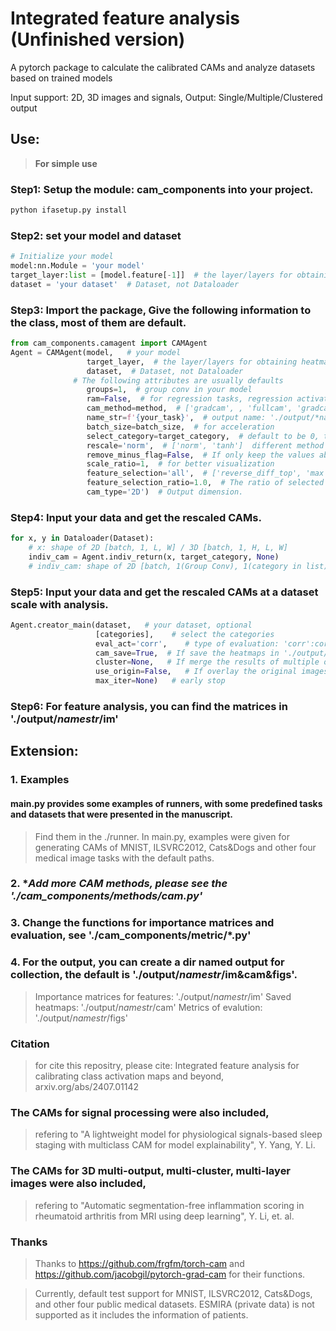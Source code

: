 # Integrated feature analysis (Unfinished version)

<p > A pytorch package to calculate the calibrated CAMs and analyze datasets based on trained models  </p>
<p > Input support: 2D, 3D images and signals, Output: Single/Multiple/Clustered output </p>



## Use:
> **For simple use**
### Step1: Setup the module: cam_components into your project.
```bash
python ifasetup.py install
```
### Step2: set your model and dataset
```python
# Initialize your model
model:nn.Module = 'your model'
target_layer:list = [model.feature[-1]]  # the layer/layers for obtaining heatmaps
dataset = 'your dataset'  # Dataset, not Dataloader
```
### Step3: Import the package, Give the following information to the class, most of them are default.
```python
from cam_components.camagent import CAMAgent
Agent = CAMAgent(model,   # your model
                 target_layer,  # the layer/layers for obtaining heatmaps
                 dataset,  # Dataset, not Dataloader
              # The following attributes are usually defaults
                 groups=1,  # group conv in your model
                 ram=False,  # for regression tasks, regression activation mapping
                 cam_method=method,  # ['gradcam', , 'fullcam', 'gradcampp', 'xgradcam', ... ] more in './cam_components/methods/*cam.py'
                 name_str=f'{your_task}',  # output name: './output/*namestr*/im'
                 batch_size=batch_size,  # for acceleration
                 select_category=target_category,  # default to be 0, the target category in your task
                 rescale='norm',  # ['norm', 'tanh']  different method for calibration and rescaling
                 remove_minus_flag=False,  # If only keep the values above 0 in orginal weighted heatmaps
                 scale_ratio=1,  # for better visualization
                 feature_selection='all',  # ['reverse_diff_top', 'max', 'top', 'diff_top', 'freq', 'index', 'all'] if select features for visualization
                 feature_selection_ratio=1.0,  # The ratio of selected features/all features
                 cam_type='2D')  # Output dimension.
```
### Step4: Input your data and get the rescaled CAMs.
```python
for x, y in Dataloader(Dataset):
    # x: shape of 2D [batch, 1, L, W] / 3D [batch, 1, H, L, W]
    indiv_cam = Agent.indiv_return(x, target_category, None)
    # indiv_cam: shape of 2D [batch, 1(Group Conv), 1(category in list), L, W] / 3D [batch, 1(Group Conv), 1(category in list), H, L, W]
```
### Step5: Input your data and get the rescaled CAMs at a dataset scale with analysis.
```python
Agent.creator_main(dataset,   # your dataset, optional
                   [categories],    # select the categories
                   eval_act='corr',    # type of evaluation: 'corr':correlation, 'basic':mask-based evaluation, 'corr_logit':correlation base on logits
                   cam_save=True,  # If save the heatmaps in './output/*namestr*/cam'
                   cluster=None,   # If merge the results of multiple outputs
                   use_origin=False,   # If overlay the original images and the heatmaps
                   max_iter=None)   # early stop
```

### Step6: For feature analysis, you can find the matrices in './output/*namestr*/im'

## Extension:
### 1. Examples
#### main.py provides some examples of runners, with some predefined tasks and datasets that were presented in the manuscript.
> Find them in the ./runner.
> In main.py, examples were given for generating CAMs of MNIST, ILSVRC2012, Cats&Dogs and other four medical image tasks with the default paths.

### 2. **Add more CAM methods, please see the './cam_components/methods/*cam.py'**

### 3. **Change the functions for importance matrices and evaluation, see './cam_components/metric/*.py'**

### 4. For the output, you can create a dir named output for collection, the default is './output/*namestr*/im&cam&figs'.
> Importance matrices for features: './output/*namestr*/im'
> Saved heatmaps: './output/*namestr*/cam'
> Metrics of evalution: './output/*namestr*/figs'


### Citation
> for cite this repositry, please cite: Integrated feature analysis for calibrating class activation maps and beyond, arxiv.org/abs/2407.01142

### The CAMs for signal processing were also included, 
> refering to "A lightweight model for physiological signals-based sleep staging with multiclass CAM for model explainability", Y. Yang, Y. Li.

### The CAMs for 3D multi-output, multi-cluster, multi-layer images were also included,
> refering to "Automatic segmentation-free inflammation scoring in rheumatoid arthritis from MRI using deep learning", Y. Li, et. al.

### Thanks
> Thanks to https://github.com/frgfm/torch-cam and https://github.com/jacobgil/pytorch-grad-cam for their functions.

> Currently, default test support for MNIST, ILSVRC2012, Cats&Dogs, and other four public medical datasets. ESMIRA (private data) is not supported as it includes the information of patients.

